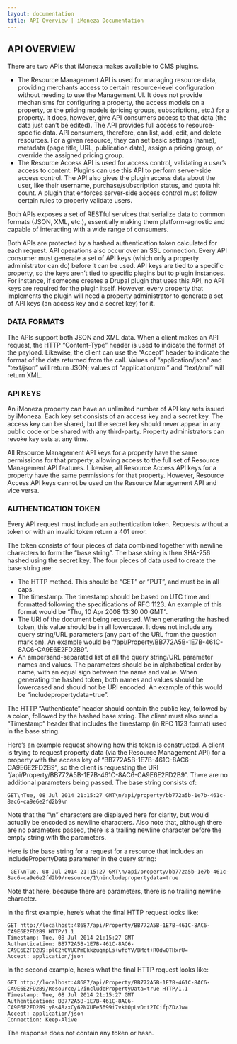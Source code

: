 ```yaml
---
layout: documentation
title: API Overview | iMoneza Documentation
---
```

## API OVERVIEW

There are two APIs that iMoneza makes available to CMS plugins.  

* The Resource Management API is used for managing resource data, providing merchants access to certain resource-level configuration without needing to use the Management UI. It does not provide mechanisms for configuring a property, the access models on a property, or the pricing models (pricing groups, subscriptions, etc.) for a property. It does, however, give API consumers access to that data (the data just can’t be edited). The API provides full access to resource-specific data. API consumers, therefore, can list, add, edit, and delete resources. For a given resource, they can set basic settings (name), metadata (page title, URL, publication date), assign a pricing group, or override the assigned pricing group.   
* The Resource Access API is used for access control, validating a user’s access to content. Plugins can use this API to perform server-side access control. The API also gives the plugin access data about the user, like their username, purchase/subscription status, and quota hit count. A plugin that enforces server-side access control must follow certain rules to properly validate users.  
  
Both APIs exposes a set of RESTful services that serialize data to common formats (JSON, XML, etc.), essentially making them platform-agnostic and capable of interacting with a wide range of consumers.

Both APIs are protected by a hashed authentication token calculated for each request. API operations also occur over an SSL connection. Every API consumer must generate a set of API keys (which only a property administrator can do) before it can be used. API keys are tied to a specific property, so the keys aren’t tied to specific plugins but to plugin instances. For instance, if someone creates a Drupal plugin that uses this API, no API keys are required for the plugin itself. However, every property that implements the plugin will need a property administrator to generate a set of API keys (an access key and a secret key) for it.  

### DATA FORMATS

The APIs support both JSON and XML data. When a client makes an API request, the HTTP “Content-Type” header is used to indicate the format of the payload. Likewise, the client can use the “Accept” header to indicate the format of the data returned from the call. Values of “application/json” and “text/json” will return JSON; values of “application/xml” and “text/xml” will return XML.

### API KEYS

An iMoneza property can have an unlimited number of API key sets issued by iMoneza. Each key set consists of an access key and a secret key. The access key can be shared, but the secret key should never appear in any public code or be shared with any third-party. Property administrators can revoke key sets at any time.

All Resource Management API keys for a property have the same permissions for that property, allowing access to the full set of Resource Management API features. Likewise, all Resource Access API keys for a property have the same permissions for that property. However, Resource Access API keys cannot be used on the Resource Management API and vice versa.

### AUTHENTICATION TOKEN

Every API request must include an authentication token. Requests without a token or with an invalid token return a 401 error.

The token consists of four pieces of data combined together with newline characters to form the “base string”. The base string is then SHA-256 hashed using the secret key. The four pieces of data used to create the base string are:  

* The HTTP method. This should be “GET” or “PUT”, and must be in all caps.  
* The timestamp. The timestamp should be based on UTC time and formatted following the specifications of RFC 1123. An example of this format would be “Thu, 10 Apr 2008 13:30:00 GMT”.  
* The URI of the document being requested. When generating the hashed token, this value should be in all lowercase. It does not include any query string/URL parameters (any part of the URL from the question mark on). An example would be “/api/Property/BB772A5B-1E7B-461C-8AC6-CA9E6E2FD2B9”.  
* An ampersand-separated list of all the query string/URL parameter names and values. The parameters should be in alphabetical order by name, with an equal sign between the name and value. When generating the hashed token, both names and values should be lowercased and should not be URI encoded. An example of this would be “includepropertydata=true”.  

The HTTP “Authenticate” header should contain the public key, followed by a colon, followed by the hashed base string. The client must also send a “Timestamp” header that includes the timestamp (in RFC 1123 format) used in the base string.

Here’s an example request showing how this token is constructed. A client is trying to request property data (via the Resource Management API) for a property with the access key of “BB772A5B-1E7B-461C-8AC6-CA9E6E2FD2B9”, so the client is requesting the URI “/api/Property/BB772A5B-1E7B-461C-8AC6-CA9E6E2FD2B9”. There are no additional parameters being passed. The base string consists of:   

    GET\nTue, 08 Jul 2014 21:15:27 GMT\n/api/property/bb772a5b-1e7b-461c-8ac6-ca9e6e2fd2b9\n

Note that the “\n” characters are displayed here for clarity, but would actually be encoded as newline characters. Also note that, although there are no parameters passed, there is a trailing newline character before the empty string with the parameters.

Here is the base string for a request for a resource that includes an includePropertyData parameter in the query string:  

     GET\nTue, 08 Jul 2014 21:15:27 GMT\n/api/property/bb772a5b-1e7b-461c-8ac6-ca9e6e2fd2b9/resource/1\nincludepropertydata=true

Note that here, because there are parameters, there is no trailing newline character.

In the first example, here’s what the final HTTP request looks like:

    GET http://localhost:48687/api/Property/BB772A5B-1E7B-461C-8AC6-CA9E6E2FD2B9 HTTP/1.1
    Timestamp: Tue, 08 Jul 2014 21:15:27 GMT
    Authentication: BB772A5B-1E7B-461C-8AC6-CA9E6E2FD2B9:plC2h0VUCPmEkkzuqmpLs+wfqYV/BMct+ROdwOTHxrU=
    Accept: application/json

In the second example, here’s what the final HTTP request looks like:

    GET http://localhost:48687/api/Property/BB772A5B-1E7B-461C-8AC6-CA9E6E2FD2B9/Resource/1?includePropertyData=true HTTP/1.1
    Timestamp: Tue, 08 Jul 2014 21:15:27 GMT
    Authentication: BB772A5B-1E7B-461C-8AC6-CA9E6E2FD2B9:y8s48zxCy62NXUFe5699i7vktOpLvDnt2TCifpZDzJw=  
    Accept: application/json
    Connection: Keep-Alive

The response does not contain any token or hash.
